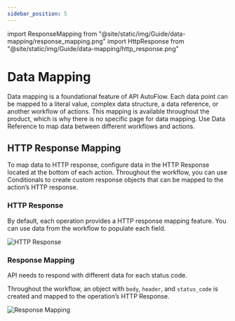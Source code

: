 ```yaml
---
sidebar_position: 5
---
```


import ResponseMapping from "@site/static/img/Guide/data-mapping/response_mapping.png"
import HttpResponse from "@site/static/img/Guide/data-mapping/http_response.png"

# Data Mapping

Data mapping is a foundational feature of API AutoFlow. Each data point can be mapped to a literal value, complex data structure, a data reference, or another workflow of actions. This mapping is available throughout the product, which is why there is no specific page for data mapping. Use Data Reference to map data between different workflows and actions.

## HTTP Response Mapping

To map data to HTTP response, configure data in the HTTP Response located at the bottom of each action. Throughout the workflow, you can use Conditionals to create custom response objects that can be mapped to the action’s HTTP response.

### HTTP Response

By default, each operation provides a HTTP response mapping feature. You can use data from the workflow to populate each field.

<div class="myResponsiveImg">
    <img src={HttpResponse} alt="HTTP Response" class="myResponsiveImg"/>
</div>

### Response Mapping

API needs to respond with different data for each status code.

Throughout the workflow, an object with `body`, `header`, and `status_code` is created and mapped to the operation’s HTTP Response.

<div class="myResponsiveImg">
    <img src={ResponseMapping} alt="Response Mapping" class="myResponsiveImg"/>
</div>
